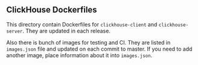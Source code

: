 ## ClickHouse Dockerfiles

This directory contain Dockerfiles for `clickhouse-client` and `clickhouse-server`. They are updated in each release.

Also there is bunch of images for testing and CI. They are listed in `images.json` file and updated on each commit to master. If you need to add another image, place information about it into `images.json`.
